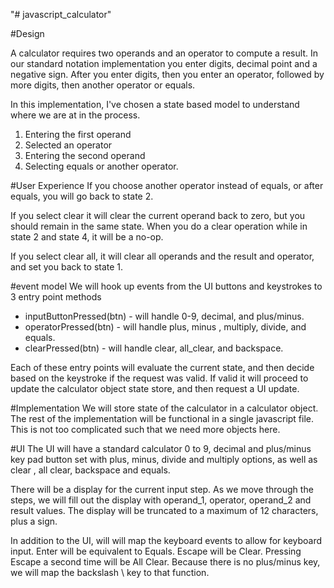 "# javascript_calculator" 

#Design 

A calculator requires two operands and an operator to compute a result. In our standard notation implementation you enter digits, decimal point and a negative sign. After
you enter digits, then you enter an operator, followed by more digits, then another operator or equals.

In this implementation, I've chosen a state based model to understand where we are at in the process. 
1. Entering the first operand
2. Selected an operator
3. Entering the second operand
4. Selecting equals or another operator. 


#User Experience
If you choose another operator instead of equals, or after equals, you will go back to state 2. 

If you select clear it will clear the current operand back to zero, but you should remain in the same state.
When you do a clear operation while in state 2 and state 4, it will be a no-op.

If you select clear all, it will clear all operands and the result and operator, and set you back to state 1.

#event model
We will hook up events from the UI buttons and keystrokes to 3 entry point methods

* inputButtonPressed(btn) - will handle 0-9, decimal, and plus/minus.
* operatorPressed(btn) - will handle plus, minus , multiply, divide, and equals.
* clearPressed(btn) - will handle clear, all_clear, and backspace.

Each of these entry points will evaluate the current state, and then decide based on the keystroke if the request was valid. If valid it will proceed to update the calculator object state store, and then request a UI update. 

#Implementation
We will store state of the calculator in a calculator object.
The rest of the implementation will be functional in a single javascript file. This is not too complicated such that we need more objects here. 

#UI
The UI will have a standard calculator 0 to 9, decimal and plus/minus key pad button set with plus, minus, divide and multiply options, as well as clear , all clear, backspace and equals.

There will be a display for the current input step. As we move through the steps, we will fill out the display with operand_1, operator, operand_2 and result values.
The display will be truncated to a maximum of 12 characters, plus a sign.

In addition to the UI, will will map the keyboard events to allow for keyboard input. 
Enter will be equivalent to Equals.
Escape will be Clear.
Pressing Escape a second time will be All Clear.
Because there is no plus/minus key, we will map the backslash \ key to that function.

